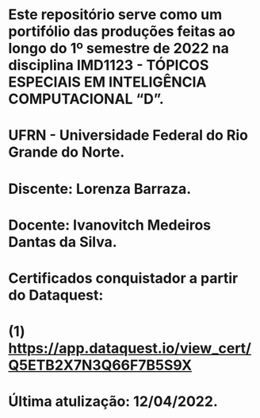 # Este repositório serve como um portifólio das produções feitas ao longo do 1º semestre de 2022 na disciplina IMD1123 - TÓPICOS ESPECIAIS EM INTELIGÊNCIA COMPUTACIONAL “D”.
# UFRN - Universidade Federal do Rio Grande do Norte.
# Discente: Lorenza Barraza.
# Docente:  Ivanovitch Medeiros Dantas da Silva.

# Certificados conquistador a partir do Dataquest:
# (1) https://app.dataquest.io/view_cert/Q5ETB2X7N3Q66F7B5S9X

# Última atulização: 12/04/2022.
